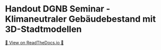 # Handout DGNB Seminar - Klimaneutraler Gebäudebestand mit 3D-Stadtmodellen

[:rocket: View on ReadTheDocs.io :rocket:](https://3d-city-model-handout-dgnb.readthedocs.io/de/latest/)